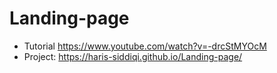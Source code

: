 # Landing-page

- Tutorial https://www.youtube.com/watch?v=-drcStMYOcM
- Project: https://haris-siddiqi.github.io/Landing-page/
